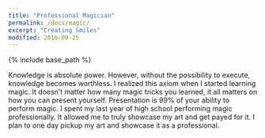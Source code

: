 ```yaml
---
title: "Professional Magician"
permalink: /docs/magic/
excerpt: "Creating Smiles"
modified: 2016-09-25
---
```


{% include base_path %}

Knowledge is absolute power. However, without the possibility to execute, knowledge becomes worthless. I realized this axiom when I started learning magic. It doesn’t matter how many magic tricks you learned, it all matters on how you can present yourself. Presentation is 99% of your ability to perform magic. 
	  I spent my last year of high school performing magic professionally. It allowed me to truly showcase my art and get payed for it. I plan to one day pickup my art and showcase it as a professional.
